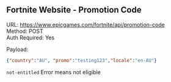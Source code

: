 ## Fortnite Website - Promotion Code

URL: https://www.epicgames.com/fortnite/api/promotion-code \
Method: POST \
Auth Required: Yes

Payload:

```json
{"country":"AU", "promo":"testing123","locale":"en-AU"}
```

`not-entitled` Error means not eligible